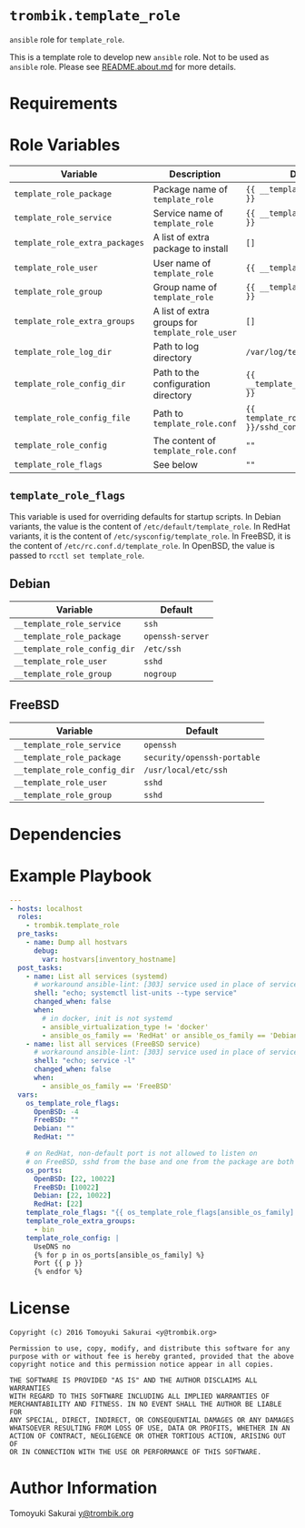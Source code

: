 # `trombik.template_role`

`ansible` role for `template_role`.

This is a template role to develop new `ansible` role. Not to be used as
`ansible` role. Please see [README.about.md](README.about.md) for more
details.

# Requirements

# Role Variables

| Variable | Description | Default |
|----------|-------------|---------|
| `template_role_package` | Package name of `template_role` | `{{ __template_role_package }}` |
| `template_role_service` | Service name of `template_role` | `{{ __template_role_service }}` |
| `template_role_extra_packages` | A list of extra package to install | `[]` |
| `template_role_user` | User name of `template_role` | `{{ __template_role_user }}` |
| `template_role_group` | Group name of `template_role` | `{{ __template_role_group }}` |
| `template_role_extra_groups` | A list of extra groups for `template_role_user` | `[]` |
| `template_role_log_dir` | Path to log directory | `/var/log/template_role` |
| `template_role_config_dir` | Path to the configuration directory | `{{ __template_role_config_dir }}` |
| `template_role_config_file` | Path to `template_role.conf` | `{{ template_role_config_dir }}/sshd_config` |
| `template_role_config` | The content of `template_role.conf` | `""` |
| `template_role_flags` | See below | `""` |

## `template_role_flags`

This variable is used for overriding defaults for startup scripts. In Debian
variants, the value is the content of `/etc/default/template_role`. In RedHat
variants, it is the content of `/etc/sysconfig/template_role`. In FreeBSD, it
is the content of `/etc/rc.conf.d/template_role`. In OpenBSD, the value is
passed to `rcctl set template_role`.

## Debian

| Variable | Default |
|----------|---------|
| `__template_role_service` | `ssh` |
| `__template_role_package` | `openssh-server` |
| `__template_role_config_dir` | `/etc/ssh` |
| `__template_role_user` | `sshd` |
| `__template_role_group` | `nogroup` |

## FreeBSD

| Variable | Default |
|----------|---------|
| `__template_role_service` | `openssh` |
| `__template_role_package` | `security/openssh-portable` |
| `__template_role_config_dir` | `/usr/local/etc/ssh` |
| `__template_role_user` | `sshd` |
| `__template_role_group` | `sshd` |

# Dependencies

# Example Playbook

```yaml
---
- hosts: localhost
  roles:
    - trombik.template_role
  pre_tasks:
    - name: Dump all hostvars
      debug:
        var: hostvars[inventory_hostname]
  post_tasks:
    - name: List all services (systemd)
      # workaround ansible-lint: [303] service used in place of service module
      shell: "echo; systemctl list-units --type service"
      changed_when: false
      when:
        # in docker, init is not systemd
        - ansible_virtualization_type != 'docker'
        - ansible_os_family == 'RedHat' or ansible_os_family == 'Debian'
    - name: list all services (FreeBSD service)
      # workaround ansible-lint: [303] service used in place of service module
      shell: "echo; service -l"
      changed_when: false
      when:
        - ansible_os_family == 'FreeBSD'
  vars:
    os_template_role_flags:
      OpenBSD: -4
      FreeBSD: ""
      Debian: ""
      RedHat: ""

    # on RedHat, non-default port is not allowed to listen on
    # on FreeBSD, sshd from the base and one from the package are both running
    os_ports:
      OpenBSD: [22, 10022]
      FreeBSD: [10022]
      Debian: [22, 10022]
      RedHat: [22]
    template_role_flags: "{{ os_template_role_flags[ansible_os_family] }}"
    template_role_extra_groups:
      - bin
    template_role_config: |
      UseDNS no
      {% for p in os_ports[ansible_os_family] %}
      Port {{ p }}
      {% endfor %}
```

# License

```
Copyright (c) 2016 Tomoyuki Sakurai <y@trombik.org>

Permission to use, copy, modify, and distribute this software for any
purpose with or without fee is hereby granted, provided that the above
copyright notice and this permission notice appear in all copies.

THE SOFTWARE IS PROVIDED "AS IS" AND THE AUTHOR DISCLAIMS ALL WARRANTIES
WITH REGARD TO THIS SOFTWARE INCLUDING ALL IMPLIED WARRANTIES OF
MERCHANTABILITY AND FITNESS. IN NO EVENT SHALL THE AUTHOR BE LIABLE FOR
ANY SPECIAL, DIRECT, INDIRECT, OR CONSEQUENTIAL DAMAGES OR ANY DAMAGES
WHATSOEVER RESULTING FROM LOSS OF USE, DATA OR PROFITS, WHETHER IN AN
ACTION OF CONTRACT, NEGLIGENCE OR OTHER TORTIOUS ACTION, ARISING OUT OF
OR IN CONNECTION WITH THE USE OR PERFORMANCE OF THIS SOFTWARE.
```

# Author Information

Tomoyuki Sakurai <y@trombik.org>
